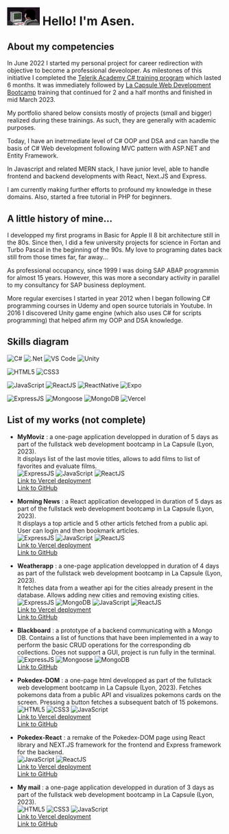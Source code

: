 # <img src="giphy.gif" width="15%"> Hello! I'm Asen.

## About my competencies
In June 2022 I started my personal project for career redirection with objective to become a professional deveoloper. As milestones of this initiative I completed the [Telerik Academy C# training program](https://www.telerikacademy.com/alpha/csharp) which lasted 6 months. It was immediately followed by [La Capsule Web Development Bootcamp](https://www.lacapsule.academy/formation-developpeur-web/full-time) training that continued for 2 and a half months and finished in mid March 2023.

My portfolio shared below consists mostly of projects (small and bigger) realized during these trainings. As such, they are generally with academic purposes.

Today, I have an inetrmediate level of C# OOP and DSA and can handle the basis of C# Web development following MVC pattern with ASP.NET and Entity Framework.

In Javascript and related MERN stack, I have junior level, able to handle frontend and backend developments with React, Next.JS and Express.

I am currently making further efforts to profound my knowledge in these domains. Also, started a free tutorial in PHP for beginners.

## A little history of mine...
I developped my first programs in Basic for Apple II 8 bit architecture still in the 80s. Since then, I did a few university projects for science in Fortan and Turbo Pascal in the beginning of the 90s. My love to programing dates back still from those times far, far away...

As professional occupancy, since 1999 I was doing SAP ABAP programmin for almost 15 years. However, this was more a secondary activity in parallel to my consultancy for SAP business deployment.

More regular exercises I started in year 2012 when I began following C# programming courses in Udemy and open source tutorials in Youtube. In 2016 I discovered Unity game engine (which also uses C# for scripts programming) that helped afirm my OOP and DSA knowledge.
<br />

## Skills diagram<br />
![C#](https://img.shields.io/badge/c%23-%23239120.svg?style=for-the-badge&logo=c-sharp&logoColor=white)
![.Net](https://img.shields.io/badge/.NET-5C2D91?style=for-the-badge&logo=.net&logoColor=white)
![VS Code](https://img.shields.io/badge/visual_studio_code-%23007ACC.svg?style=for-the-badge&logo=visual-studio-code&logoColor=white)
![Unity](https://img.shields.io/badge/unity-%23000000.svg?style=for-the-badge&logo=unity&logoColor=white)

![HTML5](https://img.shields.io/badge/HTML5-E34F26?style=for-the-badge&logo=html5&logoColor=white)
![CSS3](https://img.shields.io/badge/CSS3-1572B6?style=for-the-badge&logo=css3&logoColor=white)

![JavaScript](https://img.shields.io/badge/javascript-%23F7DF1E.svg?style=for-the-badge&logo=javascript&logoColor=black)
![ReactJS](https://img.shields.io/badge/react-%2300b0c4.svg?style=for-the-badge&logo=react&logoColor=white)
![ReactNative](https://img.shields.io/badge/React_Native-20232A?style=for-the-badge&logo=react&logoColor=61DAFB)
![Expo](https://img.shields.io/badge/expo-1C1E24?style=for-the-badge&logo=expo&logoColor=#D04A37)


![ExpressJS](https://img.shields.io/badge/Express.js-404D59?style=for-the-badge)
![Mongoose](https://img.shields.io/badge/mongoose-810000?style=for-the-badge&logo=mongoose&logoColor=blue)
![MongoDB](https://img.shields.io/badge/MongoDB-4EA94B?style=for-the-badge&logo=mongodb&logoColor=white)
![Vercel](https://img.shields.io/badge/Vercel-000000?style=for-the-badge&logo=vercel&logoColor=white)
<br />

## List of my works (not complete)

- <b>MyMoviz</b> : a one-page application developped in duration of 5 days as part of the fullstack web development bootcamp in La Capsule (Lyon, 2023). <br />It displays list of the last movie titles,  allows to add films to list of favorites and evaluate films.<br />
![ExpressJS](https://img.shields.io/badge/Express.js-404D59?style=for-the-badge)
![JavaScript](https://img.shields.io/badge/javascript-%23F7DF1E.svg?style=for-the-badge&logo=javascript&logoColor=black)
![ReactJS](https://img.shields.io/badge/react-%2300b0c4.svg?style=for-the-badge&logo=react&logoColor=white)<br />
[Link to Vercel deployment](https://my-moviz-frontend-seven.vercel.app/)<br />
[Link to GitHub](https://github.com/asseniliev/MyMoviz-frontend)

- <b>Morning News</b> : a React application developped in duration of 5 days as part of the fullstack web development bootcamp in La Capsule (Lyon, 2023). <br /> It displays a top article and 5 other articls fetched from a public api. User can login and then bookmark articles.<br />
![ExpressJS](https://img.shields.io/badge/Express.js-404D59?style=for-the-badge)
![JavaScript](https://img.shields.io/badge/javascript-%23F7DF1E.svg?style=for-the-badge&logo=javascript&logoColor=black)
![ReactJS](https://img.shields.io/badge/react-%2300b0c4.svg?style=for-the-badge&logo=react&logoColor=white)<br />
[Link to Vercel deployment](https://morning-news-frontend-ten.vercel.app/)<br />
[Link to GitHub](https://github.com/asseniliev/MorningNews-frontend)

- <b>Weatherapp</b> : a one-page application developped in duration of 4 days as part of the fullstack web development bootcamp in La Capsule (Lyon, 2023). <br />
It fetches data from a weather api for the cities already present in the database. Allows adding new cities and removing existing cities.<br />
![ExpressJS](https://img.shields.io/badge/Express.js-404D59?style=for-the-badge)
![MongoDB](https://img.shields.io/badge/MongoDB-4EA94B?style=for-the-badge&logo=mongodb&logoColor=white)
![JavaScript](https://img.shields.io/badge/javascript-%23F7DF1E.svg?style=for-the-badge&logo=javascript&logoColor=black)
![ReactJS](https://img.shields.io/badge/react-%2300b0c4.svg?style=for-the-badge&logo=react&logoColor=white)<br />
[Link to Vercel deployment](https://weatherapp-frontend-iota.vercel.app/)<br />
[Link to GitHub](https://github.com/asseniliev/Weatherapp-frontend)

- <b>Blackboard</b> : a prototype of a backend communicating with a Mongo DB. Contains a list of functions that have been implemented in a way to perform the basic CRUD operations for the corresponding db collections.
Does not support a GUI, project is run fully in the terminal.<br />
![ExpressJS](https://img.shields.io/badge/Express.js-404D59?style=for-the-badge)
![Mongoose](https://img.shields.io/badge/mongoose-810000?style=for-the-badge&logo=mongoose&logoColor=blue)
![MongoDB](https://img.shields.io/badge/MongoDB-4EA94B?style=for-the-badge&logo=mongodb&logoColor=white)<br />
[Link to GitHub](https://github.com/asseniliev/Blackboard/blob/main/app.js)

- <b>Pokedex-DOM</b> : a one-page html developped as part of the fullstack web development bootcamp in La Capsule (Lyon, 2023). 
Fetches pokemons data from a public API and visualizes pokemons cards on the screen. Pressing a button fetches a subsequent batch of 15 pokemons. <br />
![HTML5](https://img.shields.io/badge/HTML5-E34F26?style=for-the-badge&logo=html5&logoColor=white)
![CSS3](https://img.shields.io/badge/CSS3-1572B6?style=for-the-badge&logo=css3&logoColor=white)
![JavaScript](https://img.shields.io/badge/javascript-%23F7DF1E.svg?style=for-the-badge&logo=javascript&logoColor=black)<br />
[Link to Vercel deployment](https://pokedex-dom.vercel.app/)<br />
[Link to GitHub](https://github.com/asseniliev/Pokedex-DOM)<br />

- <b>Pokedex-React</b> : a remake of the Pokedex-DOM page using React library and NEXT.JS framework for the frontend and Express framework for the backend.<br />
![JavaScript](https://img.shields.io/badge/javascript-%23F7DF1E.svg?style=for-the-badge&logo=javascript&logoColor=black)
![ReactJS](https://img.shields.io/badge/react-%2300b0c4.svg?style=for-the-badge&logo=react&logoColor=white)<br />
[Link to Vercel deployment](https://pokedex-frontend-ten.vercel.app/)<br />
[Link to GitHub](https://github.com/asseniliev/Pokedex-frontend)

- <b>My mail</b> : a one-page application developped in duration of 3 days as part of the fullstack web development bootcamp in La Capsule (Lyon, 2023). <br />
![HTML5](https://img.shields.io/badge/HTML5-E34F26?style=for-the-badge&logo=html5&logoColor=white)
![CSS3](https://img.shields.io/badge/CSS3-1572B6?style=for-the-badge&logo=css3&logoColor=white)
![JavaScript](https://img.shields.io/badge/javascript-%23F7DF1E.svg?style=for-the-badge&logo=javascript&logoColor=black)<br />
[Link to Vercel deployment](https://my-mails-psi.vercel.app/)<br />
[Link to GitHub](https://github.com/asseniliev/My-Mails)<br />

<!--
Here are some ideas to get you started:

- 🔭 I’m currently working on ...
- 🌱 I’m currently learning ...
- 👯 I’m looking to collaborate on ...
- 🤔 I’m looking for help with ...
- 💬 Ask me about ...
- 📫 How to reach me: ...
- 😄 Pronouns: ...
- ⚡ Fun fact: ...
-->

